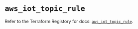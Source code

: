# `aws_iot_topic_rule`

Refer to the Terraform Registory for docs: [`aws_iot_topic_rule`](https://registry.terraform.io/providers/hashicorp/aws/3.76.1/docs/resources/iot_topic_rule).

